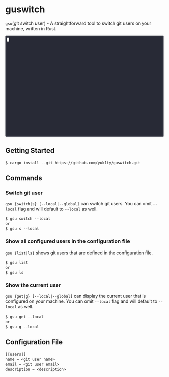 # guswitch

`gsu`(*g*it *s*witch *u*ser) - A straightforward tool to switch git users on your machine, written in Rust.

![demo](./demo.gif)

## Getting Started

```
$ cargo install --git https://github.com/yuk1ty/guswitch.git
```

## Commands

### Switch git user

`gsu {switch|s} [--local|--global]` can switch git users. You can omit `--local` flag and will default to `--local` as well.

```
$ gsu switch --local
or
$ gsu s --local
```

### Show all configured users in the configuration file

`gsu {list|ls}` shows git users that are defined in the configuration file.

```
$ gsu list
or
$ gsu ls
```

### Show the current user

`gsu {get|g} [--local|--global]` can display the current user that is configured on your machine. You can omit `--local` flag and will default to `--local` as well.

```
$ gsu get --local
or
$ gsu g --local
```

## Configuration File

```
[[users]]
name = <git user name>
email = <git user email>
description = <description>
```

